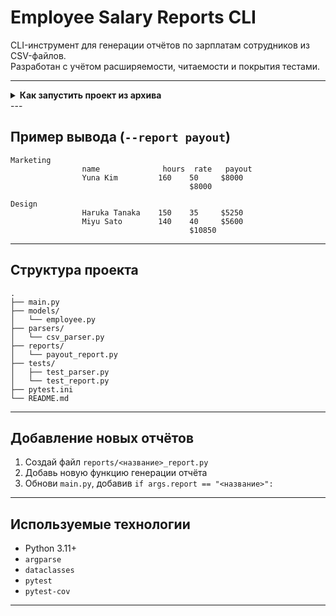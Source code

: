 # Employee Salary Reports CLI

CLI-инструмент для генерации отчётов по зарплатам сотрудников из CSV-файлов.  
Разработан с учётом расширяемости, читаемости и покрытия тестами.

---
<details>
<summary><strong>Как запустить проект из архива</strong></summary>



1. **Распакуйте архив** в удобную папку:

   ```
   employee-report-cli/
   ├── main.py
   ├── models/
   ├── parsers/
   ├── reports/
   ├── tests/
   ├── README.md
   └── pytest.ini
   ```

2. **Создайте виртуальное окружение** и активируйте его:

   **Windows:**
   ```bash
   python -m venv .venv
   .venv\Scripts\activate
   ```

   **macOS / Linux:**
   ```bash
   python3 -m venv .venv
   source .venv/bin/activate
   ```

3. **Установите зависимости для тестов:**
   ```bash
   pip install pytest pytest-cov
   ```

4. **Запустите тесты с покрытием:**
   ```bash
   pytest -v --cov=parsers --cov=reports
   ```

5. **Запуск CLI для генерации отчёта:**
   ```bash
   python main.py data1.csv data2.csv data3.csv --report payout
   ```

   Убедитесь, что `data1.csv`, `data2.csv`, `data3.csv` находятся рядом с `main.py`.

</details>
---

## Пример вывода (`--report payout`)

```
Marketing
                name              hours  rate   payout
                Yuna Kim         160    50     $8000
                                        $8000

Design
                Haruka Tanaka    150    35     $5250
                Miyu Sato        140    40     $5600
                                        $10850
```


---

## Структура проекта

```
.
├── main.py
├── models/
│   └── employee.py
├── parsers/
│   └── csv_parser.py
├── reports/
│   └── payout_report.py
├── tests/
│   ├── test_parser.py
│   └── test_report.py
├── pytest.ini
└── README.md
```

---

## Добавление новых отчётов

1. Создай файл `reports/<название>_report.py`
2. Добавь новую функцию генерации отчёта
3. Обнови `main.py`, добавив `if args.report == "<название>":`

---

## Используемые технологии

- Python 3.11+
- `argparse`
- `dataclasses`
- `pytest`
- `pytest-cov`

---
